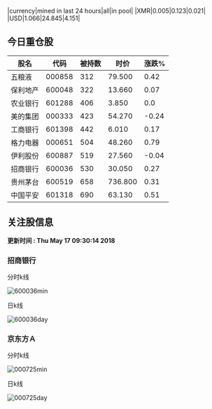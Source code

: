 |currency|mined in last 24 hours|all|in pool|
|XMR|0.005|0.123|0.021|
|USD|1.066|24.845|4.151|

## 今日重仓股 

|股名|代码|被持数|时价|涨跌%|
|---|---|---|---|---|
|五粮液|000858|312|79.500|0.42|
|保利地产|600048|322|13.660|0.07|
|农业银行|601288|406|3.850|0.0|
|美的集团|000333|423|54.270|-0.24|
|工商银行|601398|442|6.010|0.17|
|格力电器|000651|504|48.260|0.79|
|伊利股份|600887|519|27.560|-0.04|
|招商银行|600036|530|30.050|0.27|
|贵州茅台|600519|658|736.800|0.31|
|中国平安|601318|690|63.130|0.51|

## 关注股信息
**更新时间 : Thu May 17 09:30:14 2018**
### 招商银行 
分时k线

![600036min](http://image.sinajs.cn/newchart/min/n/sh600036.gif)

日k线

![600036day](http://image.sinajs.cn/newchart/daily/n/sh600036.gif)

### 京东方Ａ 
分时k线

![000725min](http://image.sinajs.cn/newchart/min/n/sz000725.gif)

日k线

![000725day](http://image.sinajs.cn/newchart/daily/n/sz000725.gif)
